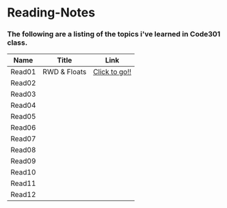# Reading-Notes  

### The following are a listing of the topics i've learned in Code301 class.  

|   **Name**   |  **Title** |  **Link**  |
|---------|--------|-------|
|  Read01 | RWD & Floats | [Click to go!!](https://tommalieh.github.io/reading-notes/301/class-01) |
|  Read02 |        |       |
|  Read03 |        |       |
|  Read04 |        |       |
|  Read05 |        |       |
|  Read06 |        |       |
|  Read07 |        |       |
|  Read08 |        |       |
|  Read09 |        |       |
|  Read10 |        |       |
|  Read11 |        |       |
|  Read12 |        |       |
